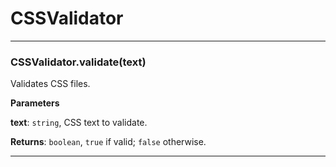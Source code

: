 # CSSValidator





* * *

### CSSValidator.validate(text) 

Validates CSS files.

**Parameters**

**text**: `string`, CSS text to validate.

**Returns**: `boolean`, `true` if valid; `false` otherwise.



* * *










